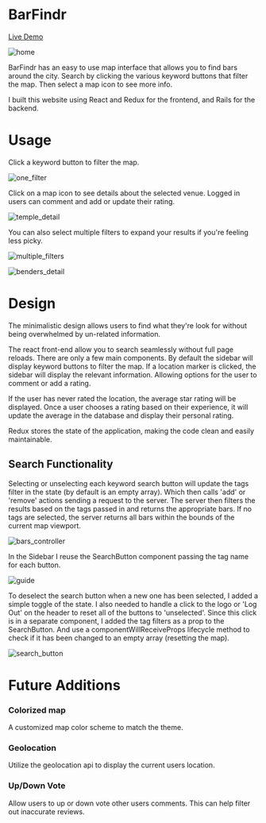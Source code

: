 # BarFindr

[Live Demo](https://www.barfindrsf.com/#/)

![home](./docs/screenshots/home.png)

BarFindr has an easy to use map interface that allows you to find bars around the city.
Search by clicking the various keyword buttons that filter the map. Then select a map icon to see more info.

I built this website using React and Redux for the frontend, and Rails for the backend.

# Usage

Click a keyword button to filter the map.

![one_filter](./docs/screenshots/one_filter.png)

Click on a map icon to see details about the selected venue. Logged in users can comment and add or update their rating.

![temple_detail](./docs/screenshots/temple_detail.png)

You can also select multiple filters to expand your results if you're feeling less picky.

![multiple_filters](./docs/screenshots/multiple_filters.png)

![benders_detail](./docs/screenshots/benders_detail.png)

# Design

The minimalistic design allows users to find what they're look for without being overwhelmed by un-related information.

The react front-end allow you to search seamlessly without full page reloads. There are only a few main components. By default the sidebar will display keyword buttons to filter the map. If a location marker is clicked, the sidebar will display the relevant information. Allowing options for the user to comment or add a rating.

If the user has never rated the location, the average star rating will be displayed. Once a user chooses a rating based on their experience, it will update the average in the database and display their personal rating.

Redux stores the state of the application, making the code clean and easily maintainable.

## Search Functionality

Selecting or unselecting each keyword search button will update the tags filter in the state (by default is an empty array). Which then calls 'add' or 'remove' actions sending a request to the server. The server then filters the results based on the tags passed in and returns the appropriate bars. If no tags are selected, the server returns all bars within the bounds of the current map viewport.

![bars_controller](./docs/screenshots/bars_controller.png)

In the Sidebar I reuse the SearchButton component passing the tag name for each button.

![guide](./docs/screenshots/guide.png)

To deselect the search button when a new one has been selected, I added a simple toggle of the state. I also needed to handle a click to the logo or 'Log Out' on the header to reset all of the buttons to 'unselected'. Since this click is in a separate component, I added the tag filters as a prop to the SearchButton. And use a componentWillReceiveProps lifecycle method to check if it has been changed to an empty array (resetting the map).

![search_button](./docs/screenshots/search_button.png)

# Future Additions

### Colorized map
A customized map color scheme to match the theme.

### Geolocation
Utilize the geolocation api to display the current users location.

### Up/Down Vote
Allow users to up or down vote other users comments. This can help filter out inaccurate reviews.
